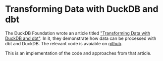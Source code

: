 # Transforming Data with DuckDB and dbt

The DuckDB Foundation wrote an article titled ["Transforming Data with DuckDB and dbt"](https://duckdb.org/2025/04/04/dbt-duckdb.html). In it, they demonstrate how data can be processed with dbt and DuckDB. The relevant code is avaiable on [github](https://github.com/duckdb/duckdb-blog-examples/tree/main/dbt_duckdb).

This is an implementation of the code and approaches from that article.
